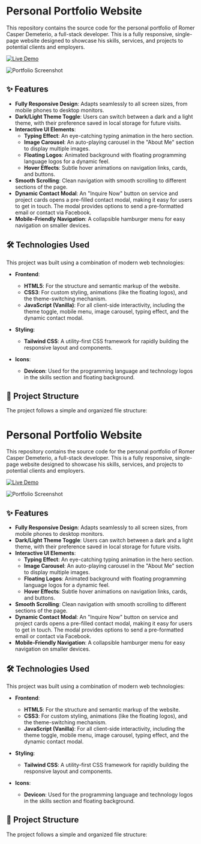 # Personal Portfolio Website

This repository contains the source code for the personal portfolio of Romer Casper Demeterio, a full-stack developer. This is a fully responsive, single-page website designed to showcase his skills, services, and projects to potential clients and employers.

[![Live Demo](https://img.shields.io/badge/Live-Demo-brightgreen?style=for-the-badge)](https://your-live-demo-link-here.com) <!-- Replace with your live demo link -->

![Portfolio Screenshot](./path/to/your/screenshot.png) <!-- Replace with a path to a screenshot of your site -->

## ✨ Features

-   **Fully Responsive Design**: Adapts seamlessly to all screen sizes, from mobile phones to desktop monitors.
-   **Dark/Light Theme Toggle**: Users can switch between a dark and a light theme, with their preference saved in local storage for future visits.
-   **Interactive UI Elements**:
    -   **Typing Effect**: An eye-catching typing animation in the hero section.
    -   **Image Carousel**: An auto-playing carousel in the "About Me" section to display multiple images.
    -   **Floating Logos**: Animated background with floating programming language logos for a dynamic feel.
    -   **Hover Effects**: Subtle hover animations on navigation links, cards, and buttons.
-   **Smooth Scrolling**: Clean navigation with smooth scrolling to different sections of the page.
-   **Dynamic Contact Modal**: An "Inquire Now" button on service and project cards opens a pre-filled contact modal, making it easy for users to get in touch. The modal provides options to send a pre-formatted email or contact via Facebook.
-   **Mobile-Friendly Navigation**: A collapsible hamburger menu for easy navigation on smaller devices.

## 🛠️ Technologies Used

This project was built using a combination of modern web technologies:

-   **Frontend**:
    -   **HTML5**: For the structure and semantic markup of the website.
    -   **CSS3**: For custom styling, animations (like the floating logos), and the theme-switching mechanism.
    -   **JavaScript (Vanilla)**: For all client-side interactivity, including the theme toggle, mobile menu, image carousel, typing effect, and the dynamic contact modal.

-   **Styling**:
    -   **Tailwind CSS**: A utility-first CSS framework for rapidly building the responsive layout and components.

-   **Icons**:
    -   **Devicon**: Used for the programming language and technology logos in the skills section and floating background.

## 📁 Project Structure

The project follows a simple and organized file structure:

# Personal Portfolio Website

This repository contains the source code for the personal portfolio of Romer Casper Demeterio, a full-stack developer. This is a fully responsive, single-page website designed to showcase his skills, services, and projects to potential clients and employers.

[![Live Demo](https://img.shields.io/badge/Live-Demo-brightgreen?style=for-the-badge)](https://your-live-demo-link-here.com) <!-- Replace with your live demo link -->

![Portfolio Screenshot](./path/to/your/screenshot.png) <!-- Replace with a path to a screenshot of your site -->

## ✨ Features

-   **Fully Responsive Design**: Adapts seamlessly to all screen sizes, from mobile phones to desktop monitors.
-   **Dark/Light Theme Toggle**: Users can switch between a dark and a light theme, with their preference saved in local storage for future visits.
-   **Interactive UI Elements**:
    -   **Typing Effect**: An eye-catching typing animation in the hero section.
    -   **Image Carousel**: An auto-playing carousel in the "About Me" section to display multiple images.
    -   **Floating Logos**: Animated background with floating programming language logos for a dynamic feel.
    -   **Hover Effects**: Subtle hover animations on navigation links, cards, and buttons.
-   **Smooth Scrolling**: Clean navigation with smooth scrolling to different sections of the page.
-   **Dynamic Contact Modal**: An "Inquire Now" button on service and project cards opens a pre-filled contact modal, making it easy for users to get in touch. The modal provides options to send a pre-formatted email or contact via Facebook.
-   **Mobile-Friendly Navigation**: A collapsible hamburger menu for easy navigation on smaller devices.

## 🛠️ Technologies Used

This project was built using a combination of modern web technologies:

-   **Frontend**:
    -   **HTML5**: For the structure and semantic markup of the website.
    -   **CSS3**: For custom styling, animations (like the floating logos), and the theme-switching mechanism.
    -   **JavaScript (Vanilla)**: For all client-side interactivity, including the theme toggle, mobile menu, image carousel, typing effect, and the dynamic contact modal.

-   **Styling**:
    -   **Tailwind CSS**: A utility-first CSS framework for rapidly building the responsive layout and components.

-   **Icons**:
    -   **Devicon**: Used for the programming language and technology logos in the skills section and floating background.

## 📁 Project Structure

The project follows a simple and organized file structure:
